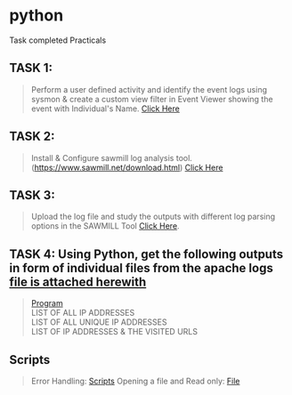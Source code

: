 # python
Task completed Practicals 

## TASK 1: 
> Perform a user defined activity and identify the event logs using sysmon & create a custom view filter in Event Viewer showing the event with Individual's Name.  [Click Here](https://github.com/sagar98cyber/python/blob/ramya-sir-pracs/event%20viewer%20sysmon%20custom%20view.png)

## TASK 2: 
>  Install & Configure sawmill log analysis tool. (https://www.sawmill.net/download.html) [Click Here](https://github.com/sagar98cyber/python/blob/ramya-sir-pracs/sawmill%20installation.png)

## TASK 3: 
>  Upload the log file and study the outputs with different log parsing options in the SAWMILL Tool [Click Here](https://github.com/sagar98cyber/python/blob/ramya-sir-pracs/sawmill%20filters.png).

## TASK 4: Using Python, get the following outputs in form of individual files from the apache logs [file is attached herewith](https://github.com/sagar98cyber/python/blob/ramya-sir-pracs/apache_logs.txt)
> [Program](https://github.com/sagar98cyber/python/blob/ramya-sir-pracs/ip_address.py) <br>
> LIST OF ALL IP ADDRESSES <br>
> LIST OF ALL UNIQUE IP ADDRESSES <br>
> LIST OF IP ADDRESSES & THE VISITED URLS


## Scripts
> Error Handling: [Scripts](https://github.com/sagar98cyber/python-cheatsheet/tree/scripts-handy-cheatsheet/scripts/exception%20handling%20tut)
> Opening a file and Read only: [File](https://github.com/sagar98cyber/python-cheatsheet/tree/scripts-handy-cheatsheet/scripts/dateTasks)